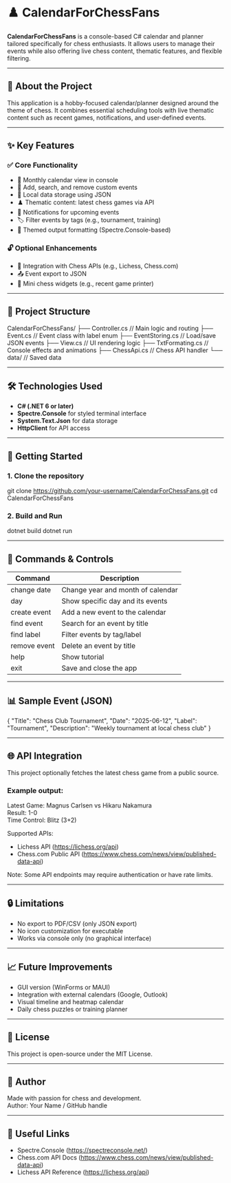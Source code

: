 
# ♟️ CalendarForChessFans

**CalendarForChessFans** is a console-based C# calendar and planner tailored specifically for chess enthusiasts. It allows users to manage their events while also offering live chess content, thematic features, and flexible filtering.

---

## 🧩 About the Project

This application is a hobby-focused calendar/planner designed around the theme of chess. It combines essential scheduling tools with live thematic content such as recent games, notifications, and user-defined events.

---

## ✨ Key Features

### ✅ Core Functionality

- 📆 Monthly calendar view in console  
- 📝 Add, search, and remove custom events  
- 💾 Local data storage using JSON  
- ♟️ Thematic content: latest chess games via API  
- 🔔 Notifications for upcoming events  
- 🏷️ Filter events by tags (e.g., tournament, training)  
- 🎨 Themed output formatting (Spectre.Console-based)

### 🔓 Optional Enhancements

- 📡 Integration with Chess APIs (e.g., Lichess, Chess.com)  
- 📤 Event export to JSON  
- 🧩 Mini chess widgets (e.g., recent game printer)

---

## 📂 Project Structure

CalendarForChessFans/
├── Controller.cs         // Main logic and routing
├── Event.cs              // Event class with label enum
├── EventStoring.cs       // Load/save JSON events
├── View.cs               // UI rendering logic
├── TxtFormating.cs       // Console effects and animations
├── ChessApi.cs           // Chess API handler
└── data/                 // Saved data

---

## 🛠 Technologies Used

- **C# (.NET 6 or later)**
- **Spectre.Console** for styled terminal interface
- **System.Text.Json** for data storage
- **HttpClient** for API access

---

## 🚀 Getting Started

### 1. Clone the repository

git clone https://github.com/your-username/CalendarForChessFans.git
cd CalendarForChessFans

### 2. Build and Run

dotnet build
dotnet run

---

## 🧭 Commands & Controls

| Command         | Description                                |
|----------------|--------------------------------------------|
| change date    | Change year and month of calendar          |
| day            | Show specific day and its events           |
| create event   | Add a new event to the calendar            |
| find event     | Search for an event by title               |
| find label     | Filter events by tag/label                 |
| remove event   | Delete an event by title                   |
| help           | Show tutorial                              |
| exit           | Save and close the app                     |

---

## 📊 Sample Event (JSON)

{
  "Title": "Chess Club Tournament",
  "Date": "2025-06-12",
  "Label": "Tournament",
  "Description": "Weekly tournament at local chess club"
}

---

## 🌐 API Integration

This project optionally fetches the latest chess game from a public source.

### Example output:

Latest Game: Magnus Carlsen vs Hikaru Nakamura  
Result: 1-0  
Time Control: Blitz (3+2)

Supported APIs:
- Lichess API (https://lichess.org/api)
- Chess.com Public API (https://www.chess.com/news/view/published-data-api)

Note: Some API endpoints may require authentication or have rate limits.

---

## 🔒 Limitations

- No export to PDF/CSV (only JSON export)
- No icon customization for executable
- Works via console only (no graphical interface)

---

## 📈 Future Improvements

- GUI version (WinForms or MAUI)
- Integration with external calendars (Google, Outlook)
- Visual timeline and heatmap calendar
- Daily chess puzzles or training planner

---

## 📜 License

This project is open-source under the MIT License.

---

## 👤 Author

Made with passion for chess and development.  
Author: Your Name / GitHub handle

---

## 🔗 Useful Links

- Spectre.Console (https://spectreconsole.net/)
- Chess.com API Docs (https://www.chess.com/news/view/published-data-api)
- Lichess API Reference (https://lichess.org/api)
